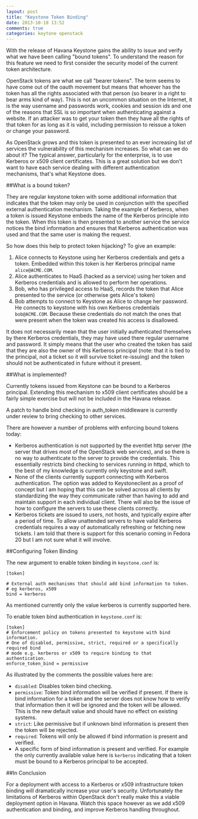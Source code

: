 ```yaml
---
layout: post
title: "Keystone Token Binding"
date: 2013-10-18 13:52
comments: true
categories: keytone openstack
---
```


With the release of Havana Keystone gains the ability to issue and verify what we have been calling "bound tokens".
To understand the reason for this feature we need to first consider the security model of the current token architecture.

OpenStack tokens are what we call "bearer tokens".
The term seems to have come out of the oauth movement but means that whoever has the token has all the rights associated with that person (so bearer in a right to bear arms kind of way).
This is not an uncommon situation on the Internet, it is the way username and passwords work, cookies and session ids and one of the reasons that SSL is so important when authenticating against a website.
If an attacker was to get your token then they have all the rights of that token for as long as it is valid, including permission to reissue a token or change your password.

As OpenStack grows and this token is presented to an ever increasing list of services the vulnerability of this mechanism increases.
So what can we do about it?
The typical answer, particularly for the enterprise, is to use Kerberos or x509 client certificates.
This is a great solution but we don't want to have each service dealing with different authentication mechanisms, that's what Keystone does.

##What is a bound token?

They are regular keystone token with some additional information that indicates that the token may only be used in conjunction with the specified external authentication mechanism.
Taking the example of Kerberos, when a token is issued Keystone embeds the name of the Kerberos principle into the token.
When this token is then presented to another service the service notices the bind information and ensures that Kerberos authentication was used and that the same user is making the request.

So how does this help to protect token hijacking?
To give an example:

 1. Alice connects to Keystone using her Kerberos credentials and gets a token.
    Embedded within this token is her Kerberos principal name `alice@ACME.COM`.
 2. Alice authenticates to HaaS (hacked as a service) using her token and Kerberos credentials and is allowed to perform her operations.
 3. Bob, who has privileged access to HaaS, records the token that Alice presented to the service (or otherwise gets Alice's token)
 4. Bob attempts to connect to Keystone as Alice to change her password.
    He connects to keystone with his own Kerberos credentials `bob@ACME.COM`.
    Because these credentials do not match the ones that were present when the token was created his access is disallowed.

It does not necessarily mean that the user initially authenticated themselves by there Kerberos credentials, they may have used there regular username and password.
It simply means that the user who created the token has said that they are also the owner of this Kerberos principal (note: that it is tied to the principal, not a ticket so it will survive ticket re-issuing) and the token should not be authenticated in future without it present.

##What is implemented?

Currently tokens issued from Keystone can be bound to a Kerberos principal.
Extending this mechanism to x509 client certificates should be a fairly simple exercise but will not be included in the Havana release.

A patch to handle bind checking in auth\_token middleware is currently under review to bring checking to other services.

There are however a number of problems with enforcing bound tokens today:

 - Kerberos authentication is not supported by the eventlet http server (the server that drives most of the OpenStack web services), and so there is no way to authenticate to the server to provide the credentials.
   This essentially restricts bind checking to services running in httpd, which to the best of my knowledge is currently only keystone and swift.
 - None of the clients currently support connecting with Kerberos authentication.
   The option was added to Keystoneclient as a proof of concept but I am hoping that this can be solved across all clients by standardizing the way they communicate rather than having to add and maintain support in each individual client.
   There will also be the issue of how to configure the servers to use these clients correctly.
 - Kerberos tickets are issued to users, not hosts, and typically expire after a period of time.
   To allow unattended servers to have valid Kerberos credentials requires a way of automatically refreshing or fetching new tickets.
   I am told that there is support for this scenario coming in Fedora 20 but I am not sure what it will involve.

##Configuring Token Binding

The new argument to enable token binding in `keystone.conf` is:

    [token]

    # External auth mechanisms that should add bind information to token.
    # eg kerberos, x509
    bind = kerberos

As mentioned currently only the value kerberos is currently supported here.


To enable token bind authentication in `keystone.conf` is:

    [token]
    # Enforcement policy on tokens presented to keystone with bind information.
    # One of disabled, permissive, strict, required or a specifically required bind
    # mode e.g. kerberos or x509 to require binding to that authentication.
    enforce_token_bind = permissive

As illustrated by the comments the possible values here are:

 - `disabled`: Disables token bind checking.
 - `permissive`: Token bind information will be verified if present.
    If there is bind information for a token and the server does not know how to verify that information then it will be ignored and the token will be allowed.
    This is the new default value and should have no effect on existing systems.
 - `strict`: Like permissive but if unknown bind information is present then the token will be rejected.
 - `required`: Tokens will only be allowed if bind information is present and verified.
 - A specific form of bind information is present and verified.
   For example the only currently available value here is `kerberos` indicating that a token must be bound to a Kerberos principal to be accepted.

##In Conclusion

For a deployment with access to a Kerberos or x509 infrastructure token binding will dramatically increase your user's security.
Unfortunately the limitations of Kerberos within OpenStack don't really make this a viable deployment option in Havana.
Watch this space however as we add x509 authentication and binding, and improve Kerberos handling throughout.
